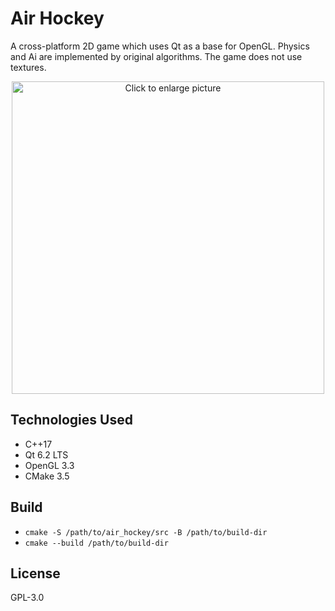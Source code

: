 # Air Hockey
A cross-platform 2D game which uses Qt as a base for OpenGL. Physics and Ai are implemented by original algorithms. The game does not use textures.

<p align="center">
  <img src="https://drive.google.com/uc?export=view&id=<1ez2Fj9gsWU3VIVt5lqGudka8TN5AoObP>" style="width: 500px; max-width: 100%; height: auto" title="Click to enlarge picture" />
</p>

## Technologies Used
- C++17
- Qt 6.2 LTS
- OpenGL 3.3
- CMake 3.5

## Build
- `cmake -S /path/to/air_hockey/src -B /path/to/build-dir`
- `cmake --build /path/to/build-dir`

## License
GPL-3.0
